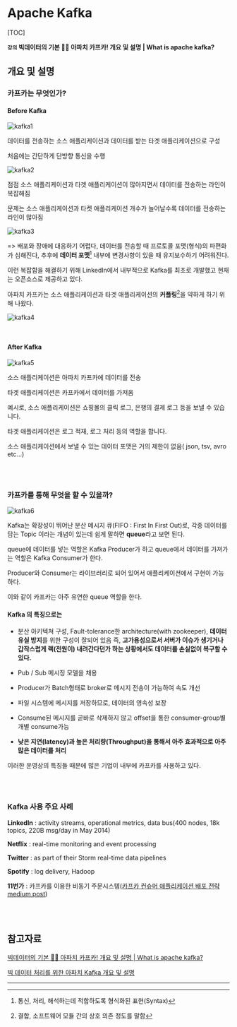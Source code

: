 # Apache Kafka

[TOC]

**`강의` 빅데이터의 기본 💁‍♂️ 아파치 카프카! 개요 및 설명 | What is apache kafka?**

## 개요 및 설명

### 카프카는 무엇인가?

#### Before Kafka

![kafka1](Apache_Kafka.assets/1.jpg)

데이터를 전송하는 소스 애플리케이션과 데이터를 받는 타겟 애플리케이션으로 구성

처음에는 간단하게 단방향 통신을 수행

![kafka2](Apache_Kafka.assets/2.jpg)

점점 소스 애플리케이션과 타겟 애플리케이션이 많아지면서 데이터를 전송하는 라인이 복잡해짐

문제는 소스 애플리케이션과 타켓 애플리케이션 개수가 늘어날수록 데이터를 전송하는 라인이 많아짐

![kafka3](Apache_Kafka.assets/3.png)

=> 배포와 장애에 대응하기 어렵다, 데이터를 전송할 때 프로토콜 포맷(형식)의 파편화가 심해진다, 추후에 **데이터 포맷**[^1] 내부에 변경사항이 있을 때 유지보수하기 어려워진다.



이런 복잡함을 해결하기 위해 LinkedIn에서 내부적으로 Kafka를 최초로 개발했고 현재는 오픈소스로 제공하고 있다.

아파치 카프카는 소스 애플리케이션과 타겟 애플리케이션의 **커플링**[^2]을 약하게 하기 위해 나왔다.

![kafka4](Apache_Kafka.assets/4.png)

<br/>

#### After Kafka

![kafka5](Apache_Kafka.assets/5.png)

소스 애플리케이션은 아파치 카프카에 데이터를 전송

타겟 애플리케이션은 카프카에서 데이터를 가져옴

예시로, 소스 애플리케이션은 쇼핑몰의 클릭 로그, 은행의 결제 로그 등을 보낼 수 있습니다.

타겟 애플리케이션은 로그 적재, 로그 처리 등의 역할을 합니다.

소스 애플리케이션에서 보낼 수 있는 데이터 포맷은 거의 제한이 없음( json, tsv, avro etc...)

<br/>

<br/>

### 카프카를 통해 무엇을 할 수 있을까?

![kafka6](Apache_Kafka.assets/6.png)

Kafka는 확장성이 뛰어난 분산 메시지 큐(FIFO : First In First Out)로, 각종 데이터를 담는 Topic 이라는 개념이 있는데 쉽게 말하면 **queue**라고 보면 된다.

queue에 데이터를 넣는 역할은 Kafka Producer가 하고 queue에서 데이터를 가져가는 역할은 Kafka Consumer가 한다.

Producer와 Consumer는 라이브러리로 되어 있어서 애플리케이션에서 구현이 가능하다.

이와 같이 카프카는 아주 유연한 queue 역할을 한다.



#### Kafka 의 특징으로는 

-  분산 아키텍쳐 구성, Fault-tolerance한 architecture(with zookeeper), **데이터 유실 방지**를 위한 구성이 잘되어 있음
  즉, **고가용성으로서 서버가 이슈가 생기거나 갑작스럽게 랙(전원이) 내려간다던가 하는 상황에서도 데이터를 손실없이 복구할 수 있다.**

-  Pub / Sub 메시징 모델을 채용

- Producer가 Batch형태로 broker로 메시지 전송이 가능하여 속도 개선

- 파일 시스템에 메시지를 저장하므로, 데이터의 영속성 보장

- Consume된 메시지를 곧바로 삭제하지 않고 offset을 통한 consumer-group별 개별 consume가능

- **낮은 지연(latency)과 높은 처리량(Throughput)을 통해서 아주 효과적으로 아주 많은 데이터를 처리**

  

이러한 운영상의 특징들 때문에 많은 기업이 내부에 카프카를 사용하고 있다.

 <br/>

<br/>

### Kafka 사용 주요 사례

**LinkedIn** : activity streams, operational metrics, data bus(400 nodes, 18k topics, 220B msg/day in May 2014)

**Netflix** : real-time monitoring and event processing

**Twitter** : as part of their Storm real-time data pipelines

**Spotify** : log delivery, Hadoop

**11번가** : 카프카를 이용한 비동기 주문시스템([카프카 컨슈머 애플리케이션 배포 전략 medium post](https://medium.com/11st-pe-techblog/카프카-컨슈머-애플리케이션-배포-전략-4cb2c7550a72))

<br/>

<br/>

## 참고자료

[빅데이터의 기본 💁‍♂️ 아파치 카프카! 개요 및 설명 | What is apache kafka?](https://www.youtube.com/watch?v=waw0XXNX-uQ&amp;list=PL3Re5Ri5rZmkY46j6WcJXQYRlDRZSUQ1j&amp;index=1)

[빅 데이터 처리를 위한 아파치 Kafka 개요 및 설명](https://blog.voidmainvoid.net/179)





---

[^1]: 통신, 처리, 해석하는데 적합하도록 형식화된 표현(Syntax)
[^2]: 결합, 소프트웨어 모듈 간의 상호 의존 정도를 말함
